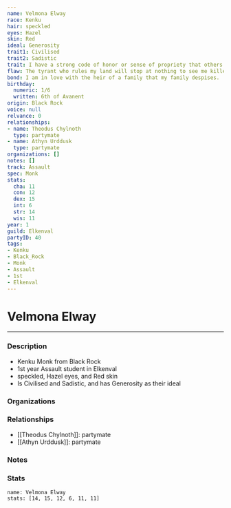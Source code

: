 ```yaml
---
name: Velmona Elway
race: Kenku
hair: speckled
eyes: Hazel
skin: Red
ideal: Generosity
trait1: Civilised
trait2: Sadistic
trait: I have a strong code of honor or sense of propriety that others don't comprehend.
flaw: The tyrant who rules my land will stop at nothing to see me killed.
bond: I am in love with the heir of a family that my family despises.
birthday:
  numeric: 1/6
  written: 6th of Avanent
origin: Black Rock
voice: null
relvance: 0
relationships:
- name: Theodus Chylnoth
  type: partymate
- name: Athyn Urddusk
  type: partymate
organizations: []
notes: []
track: Assault
spec: Monk
stats:
  cha: 11
  con: 12
  dex: 15
  int: 6
  str: 14
  wis: 11
year: 1
guild: Elkenval
partyID: 40
tags:
- Kenku
- Black_Rock
- Monk
- Assault
- 1st
- Elkenval
---
```

# Velmona Elway
---
### Description
- Kenku Monk from Black Rock
- 1st year Assault student in Elkenval
- speckled, Hazel eyes, and Red skin
- Is Civilised and Sadistic, and has Generosity as their ideal

### Organizations

### Relationships
- [[Theodus Chylnoth]]: partymate
- [[Athyn Urddusk]]: partymate

### Notes

### Stats
```statblock
name: Velmona Elway
stats: [14, 15, 12, 6, 11, 11]
```